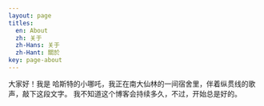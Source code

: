 ```yaml
---
layout: page
titles:
  en: About
  zh: 关于
  zh-Hans: 关于
  zh-Hant: 關於
key: page-about
---
```


大家好！我是 哈斯特的小哪吒，我正在南大仙林的一间宿舍里，伴着纵贯线的歌声，敲下这段文字。
我不知道这个博客会持续多久，不过，开始总是好的。
